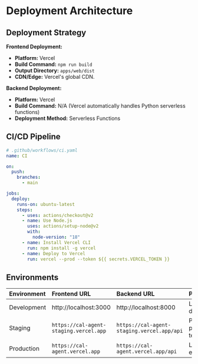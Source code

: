# Deployment Architecture

## Deployment Strategy

**Frontend Deployment:**

- **Platform:** Vercel
- **Build Command:** `npm run build`
- **Output Directory:** `apps/web/dist`
- **CDN/Edge:** Vercel's global CDN.

**Backend Deployment:**

- **Platform:** Vercel
- **Build Command:** N/A (Vercel automatically handles Python serverless functions)
- **Deployment Method:** Serverless Functions

## CI/CD Pipeline

```yaml
# .github/workflows/ci.yaml
name: CI

on:
  push:
    branches:
      - main

jobs:
  deploy:
    runs-on: ubuntu-latest
    steps:
      - uses: actions/checkout@v2
      - name: Use Node.js
        uses: actions/setup-node@v2
        with:
          node-version: "18"
      - name: Install Vercel CLI
        run: npm install -g vercel
      - name: Deploy to Vercel
        run: vercel --prod --token ${{ secrets.VERCEL_TOKEN }}
```

## Environments

| Environment | Frontend URL                           | Backend URL                                | Purpose                |
| :---------- | :------------------------------------- | :----------------------------------------- | :--------------------- |
| Development | http://localhost:3000                  | http://localhost:8000                      | Local development      |
| Staging     | `https://cal-agent-staging.vercel.app` | `https://cal-agent-staging.vercel.app/api` | Pre-production testing |
| Production  | `https://cal-agent.vercel.app`         | `https://cal-agent.vercel.app/api`         | Live environment       |
